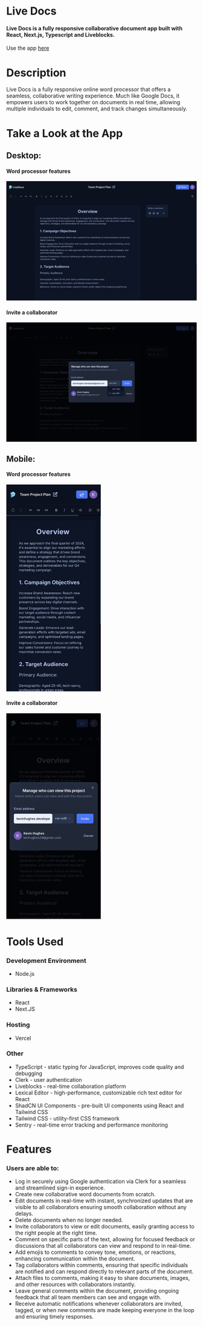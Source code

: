 # Live Docs

#### Live Docs is a fully responsive collaborative document app built with React, Next.js, Typescript and Liveblocks.

Use the app [here](https://live-docs-sepia-six.vercel.app)

# Description
Live Docs is a fully responsive online word processor that offers a seamless, collaborative writing experience. Much like Google Docs, it empowers users to work together on documents in real time, allowing multiple individuals to edit, comment, and track changes simultaneously. 
 
# Take a Look at the App

## Desktop:
#### Word processor features
<img src="readme-images/desktop_1.png" />

#### Invite a collaborator
<img src="readme-images/desktop_2.png" />

## Mobile:

#### Word processor features
<kbd>
<img src="readme-images/mobile_1.png" width="250"/>
</kbd>

#### Invite a collaborator
<kbd>
<img src="readme-images/mobile_2.png" width="250"/>
</kbd>

# Tools Used

### Development Environment
* Node.js

### Libraries & Frameworks
* React 
* Next.JS

### Hosting 
* Vercel

### Other
* TypeScript - static typing for JavaScript, improves code quality and debugging
* Clerk - user authentication
* Liveblocks - real-time collaboration platform 
* Lexical Editor - high-performance, customizable rich text editor for React
* ShadCN UI Components - pre-built UI components using React and Tailwind CSS
* Tailwind CSS - utility-first CSS framework
* Sentry - real-time error tracking and performance monitoring

# Features

### Users are able to:

* Log in securely using Google authentication via Clerk for a seamless and streamlined sign-in experience.
* Create new collaborative word documents from scratch.
* Edit documents in real-time with instant, synchronized updates that are visible to all collaborators ensuring smooth collaboration without any delays.
* Delete documents when no longer needed.
* Invite collaborators to view or edit documents, easily granting access to the right people at the right time.
* Comment on specific parts of the text, allowing for focused feedback or discussions that all collaborators can view and respond to in real-time.
* Add emojis to comments to convey tone, emotions, or reactions, enhancing communication within the document.
* Tag collaborators within comments, ensuring that specific individuals are notified and can respond directly to relevant parts of the document.
* Attach files to comments, making it easy to share documents, images, and other resources with collaborators instantly.
* Leave general comments within the document, providing ongoing feedback that all team members can see and engage with.
* Receive automatic notifications whenever collaborators are invited, tagged, or when new comments are made keeping everyone in the loop and ensuring timely responses.
